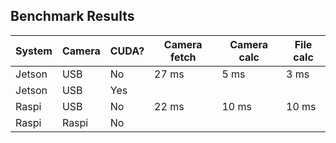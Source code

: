 ## Benchmark Results

| System | Camera | CUDA? | Camera fetch | Camera calc | File calc |
| ------ | ------ | ----- | ------------ | ----------- | --------- |
| Jetson | USB    | No    | 27 ms        | 5 ms        | 3 ms      |
| Jetson | USB    | Yes   |  |  |  |
| Raspi  | USB    | No    | 22 ms        | 10 ms       | 10 ms     |
| Raspi  | Raspi  | No    |  |  |  |
